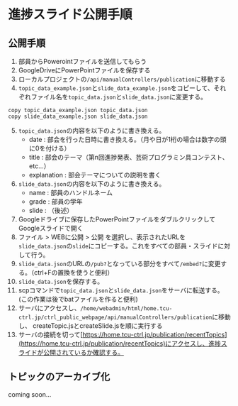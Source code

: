 # 進捗スライド公開手順

## 公開手順

1. 部員からPowerointファイルを送信してもらう
2. GoogleDriveにPowerPointファイルを保存する
3. ローカルプロジェクトの`/api/manualControllers/publication`に移動する
4. `topic_data_example.json`と`slide_data_example.json`をコピーして、それぞれファイル名を`topic_data.json`と`slide_data.json`に変更する。

```
copy topic_data_example.json topic_data.json
copy slide_data_example.json slide_data.json
```

5. `topic_data.json`の内容を以下のように書き換える。
    - date : 部会を行った日時に書き換える。（月や日が1桁の場合は数字の頭に0を付ける）
    - title : 部会のテーマ（第n回進捗発表、芸術プログラミン具コンテスト、etc...）
    - explanation : 部会テーマについての説明を書く
6. `slide_data.json`の内容を以下のように書き換える。
    - name : 部員のハンドルネーム
    - grade : 部員の学年
    - slide : （後述）
7. Googleドライブに保存したPowerPointファイルをダブルクリックしてGoogleスライドで開く
8. ファイル > WEBに公開 > 公開 を選択し、表示されたURLを`slide_data.json`の`slide`にコピーする。これをすべての部員・スライドに対して行う。
9. `slide_data.json`のURLの`/pub?`となっている部分をすべて`/embed?`に変更する。（ctrl+Fの置換を使うと便利）
10. `slide_data.json`を保存する。
11. scpコマンドで`topic_data.json`と`slide_data.json`をサーバに転送する。
(この作業は後でbatファイルを作ると便利)
12. サーバにアクセスし、`/home/webadmin/html/home.tcu-ctrl.jp/ctrl_public_webpage/api/manualControllers/publication`に移動し、
createTopic.jsとcreateSlide.jsを順に実行する
13. サーバの接続を切って[https://home.tcu-ctrl.jp/publication/recentTopics](https://home.tcu-ctrl.jp/publication/recentTopics)にアクセスし、進捗スライドが公開されているか確認する。

## トピックのアーカイブ化

coming soon...
